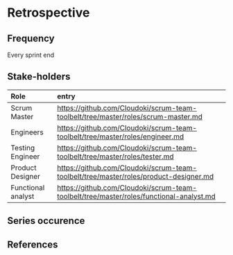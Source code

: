 # Retrospective

## Frequency

Every sprint end

## Stake-holders

Role | entry
:---|:---
Scrum Master | https://github.com/Cloudoki/scrum-team-toolbelt/tree/master/roles/scrum-master.md
Engineers | https://github.com/Cloudoki/scrum-team-toolbelt/tree/master/roles/engineer.md
Testing Engineer | https://github.com/Cloudoki/scrum-team-toolbelt/tree/master/roles/tester.md
Product Designer | https://github.com/Cloudoki/scrum-team-toolbelt/tree/master/roles/product-designer.md
Functional analyst | https://github.com/Cloudoki/scrum-team-toolbelt/tree/master/roles/functional-analyst.md

## Series occurence

## References
